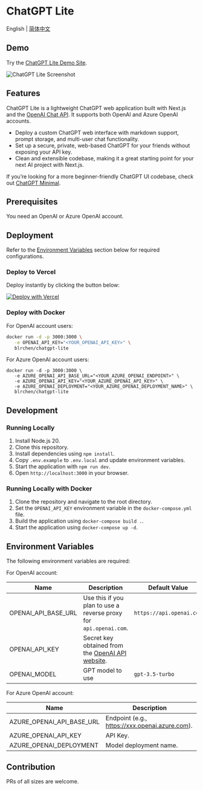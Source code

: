 # ChatGPT Lite

English | [简体中文](./README.zh-CN.md)

## Demo

Try the [ChatGPT Lite Demo Site](https://bit.ly/chatgpt-lite).

![ChatGPT Lite Screenshot](./docs/images/demo.jpg)

## Features

ChatGPT Lite is a lightweight ChatGPT web application built with Next.js and the [OpenAI Chat API](https://platform.openai.com/docs/api-reference/chat). It supports both OpenAI and Azure OpenAI accounts.

- Deploy a custom ChatGPT web interface with markdown support, prompt storage, and multi-user chat functionality.
- Set up a secure, private, web-based ChatGPT for your friends without exposing your API key.
- Clean and extensible codebase, making it a great starting point for your next AI project with Next.js.

If you’re looking for a more beginner-friendly ChatGPT UI codebase, check out [ChatGPT Minimal](https://github.com/blrchen/chatgpt-minimal).

## Prerequisites

You need an OpenAI or Azure OpenAI account.

## Deployment

Refer to the [Environment Variables](#environment-variables) section below for required configurations.

### Deploy to Vercel

Deploy instantly by clicking the button below:

[![Deploy with Vercel](https://vercel.com/button)](https://vercel.com/new/clone?repository-url=https%3A%2F%2Fgithub.com%2Fblrchen%2Fchatgpt-lite&project-name=chatgpt-lite&framework=nextjs&repository-name=chatgpt-lite)

### Deploy with Docker

For OpenAI account users:

```bash
docker run -d -p 3000:3000 \
   -e OPENAI_API_KEY="<YOUR_OPENAI_API_KEY>" \
   blrchen/chatgpt-lite
```

For Azure OpenAI account users:

```
docker run -d -p 3000:3000 \
   -e AZURE_OPENAI_API_BASE_URL="<YOUR_AZURE_OPENAI_ENDPOINT>" \
   -e AZURE_OPENAI_API_KEY="<YOUR_AZURE_OPENAI_API_KEY>" \
   -e AZURE_OPENAI_DEPLOYMENT="<YOUR_AZURE_OPENAI_DEPLOYMENT_NAME>" \
   blrchen/chatgpt-lite
```

## Development

### Running Locally

1. Install Node.js 20.
2. Clone this repository.
3. Install dependencies using `npm install`.
4. Copy `.env.example` to `.env.local` and update environment variables.
5. Start the application with `npm run dev`.
6. Open `http://localhost:3000` in your browser.

### Running Locally with Docker

1. Clone the repository and navigate to the root directory.
2. Set the `OPENAI_API_KEY` environment variable in the `docker-compose.yml` file.
3. Build the application using `docker-compose build .`.
4. Start the application using `docker-compose up -d`.

## Environment Variables

The following environment variables are required:

For OpenAI account:

| Name                | Description                                                                                      | Default Value            |
| ------------------- | ------------------------------------------------------------------------------------------------ | ------------------------ |
| OPENAI_API_BASE_URL | Use this if you plan to use a reverse proxy for `api.openai.com`.                                | `https://api.openai.com` |
| OPENAI_API_KEY      | Secret key obtained from the [OpenAI API website](https://platform.openai.com/account/api-keys). |                          |
| OPENAI_MODEL        | GPT model to use                                                                                 | `gpt-3.5-turbo`          |

For Azure OpenAI account:

| Name                      | Description                                      |
| ------------------------- | ------------------------------------------------ |
| AZURE_OPENAI_API_BASE_URL | Endpoint (e.g., <https://xxx.openai.azure.com>). |
| AZURE_OPENAI_API_KEY      | API Key.                                         |
| AZURE_OPENAI_DEPLOYMENT   | Model deployment name.                           |

## Contribution

PRs of all sizes are welcome.

